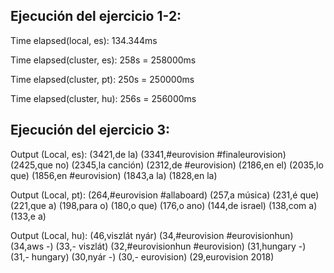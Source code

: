 ## Ejecución del ejercicio 1-2:

Time elapsed(local, es): 134.344ms

Time elapsed(cluster, es): 258s = 258000ms

Time elapsed(cluster, pt): 250s = 250000ms 

Time elapsed(cluster, hu): 256s = 256000ms

## Ejecución del ejercicio 3:

Output (Local, es):
	(3421,de la)
	(3341,#eurovision #finaleurovision)
	(2425,que no)
	(2345,la canción)
	(2312,de #eurovision)
	(2186,en el)
	(2035,lo que)
	(1856,en #eurovision)
	(1843,a la)
	(1828,en la)

Output (Local, pt):
	(264,#eurovision #allaboard)
	(257,a música)
	(231,é que)
	(221,que a)
	(198,para o)
	(180,o que)
	(176,o ano)
	(144,de israel)
	(138,com a)
	(133,e a)

Output (Local, hu):
	(46,viszlát nyár)
	(34,#eurovision #eurovisionhun)
	(34,aws -)
	(33,- viszlát)
	(32,#eurovisionhun #eurovision)
	(31,hungary -)
	(31,- hungary)
	(30,nyár -)
	(30,- eurovision)
	(29,eurovision 2018)


